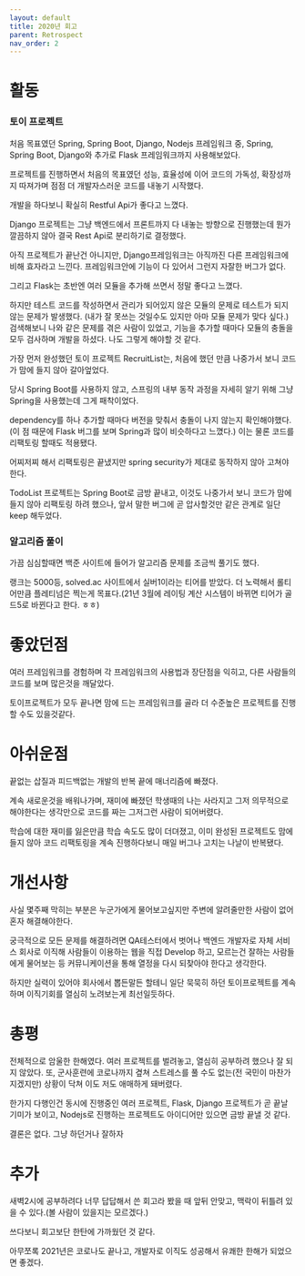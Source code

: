 ```yaml
---
layout: default
title: 2020년 회고
parent: Retrospect
nav_order: 2
---
```


# 활동

### 토이 프로젝트 

처음 목표였던 Spring, Spring Boot, Django, Nodejs 프레임워크 중, Spring, Spring Boot, Django와 추가로 Flask 프레임워크까지 사용해보았다.

프로젝트를 진행하면서 처음의 목표였던 성능, 효율성에 이어 코드의 가독성, 확장성까지 따져가며 점점 더 개발자스러운 코드를 내놓기 시작했다.

개발을 하다보니 확실히 Restful Api가 좋다고 느꼈다.

Django 프로젝트는 그냥 백엔드에서 프론트까지 다 내놓는 방향으로 진행했는데 뭔가 깔끔하지 않아 결국 Rest Api로 분리하기로 결정했다.

아직 프로젝트가 끝난건 아니지만, Django프레임워크는 아직까진 다른 프레임워크에 비해 효자라고 느낀다. 프레임워크안에 기능이 다 있어서 그런지 자잘한 버그가 없다.

그리고 Flask는 초반엔 여러 모듈을 추가해 쓰면서 정말 좋다고 느꼈다.

하지만 테스트 코드를 작성하면서 관리가 되어있지 않은 모듈의 문제로 테스트가 되지 않는 문제가 발생했다. (내가 잘 못쓰는 것일수도 있지만 아마 모듈 문제가 맞다 싶다.) 검색해보니 나와 같은 문제를 겪은 사람이 있었고, 기능을 추가할 때마다 모듈의 충돌을 모두 검사하며 개발을 하셨다. 나도 그렇게 해야할 것 같다.

가장 먼저 완성했던 토이 프로젝트 RecruitList는, 처음에 했던 만큼 나중가서 보니 코드가 맘에 들지 않아 갈아엎었다.

당시 Spring Boot를 사용하지 않고, 스프링의 내부 동작 과정을 자세히 알기 위해 그냥 Spring을 사용했는데 그게 패착이었다.

dependency를 하나 추가할 때마다 버전을 맞춰서 충돌이 나지 않는지 확인해야했다.(이 점 때문에 Flask 버그를 보며 Spring과 많이 비슷하다고 느꼈다.) 이는 물론 코드를 리팩토링 할때도 적용됐다.

어찌저찌 해서 리팩토링은 끝냈지만 spring security가 제대로 동작하지 않아 고쳐야 한다.

TodoList 프로젝트는 Spring Boot로 금방 끝내고, 이것도 나중가서 보니 코드가 맘에들지 않아 리팩토링 하려 했으나, 앞서 말한 버그에 곧 압사할것만 같은 관계로 일단 keep 해두었다.

### 알고리즘 풀이

가끔 심심할때면 백준 사이트에 들어가 알고리즘 문제를 조금씩 풀기도 했다.

랭크는 5000등, solved.ac 사이트에서 실버1이라는 티어를 받았다. 더 노력해서 롤티어만큼 플레티넘은 찍는게 목표다.(21년 3월에 레이팅 계산 시스템이 바뀌면 티어가 골드5로 바뀐다고 한다. ㅎㅎ)

# 좋았던점

여러 프레임워크를 경험하며 각 프레임워크의 사용법과 장단점을 익히고, 다른 사람들의 코드를 보며 많은것을 깨달았다.

토이프로젝트가 모두 끝나면 맘에 드는 프레임워크를 골라 더 수준높은 프로젝트를 진행 할 수도 있을것같다. 

# 아쉬운점

끝없는 삽질과 피드백없는 개발의 반복 끝에 매너리즘에 빠졌다.

계속 새로운것을 배워나가며, 재미에 빠졌던 학생때의 나는 사라지고 그저 의무적으로 해야한다는 생각만으로 코드를 짜는 그저그런 사람이 되어버렸다.

학습에 대한 재미를 잃은만큼 학습 속도도 많이 더뎌졌고, 이미 완성된 프로젝트도 맘에 들지 않아 코드 리팩토링을 계속 진행하다보니 매일 버그나 고치는 나날이 반복됐다.

# 개선사항

사실 몇주째 막히는 부분은 누군가에게 물어보고싶지만 주변에 알려줄만한 사람이 없어 혼자 해결해야한다.

궁극적으로 모든 문제를 해결하려면 QA테스터에서 벗어나 백엔드 개발자로 자체 서비스 회사로 이직해 사람들이 이용하는 웹을 직접 Develop 하고, 모르는건 잘하는 사람들에게 물어보는 등 커뮤니케이션을 통해 열정을 다시 되찾아야 한다고 생각한다.

하지만 실력이 있어야 회사에서 뽑든말든 할테니 일단 묵묵히 하던 토이프로젝트를 계속하며 이직기회를 열심히 노려보는게 최선일듯하다.

# 총평

전체적으로 암울한 한해였다. 여러 프로젝트를 벌려놓고, 열심히 공부하려 했으나 잘 되지 않았다. 또, 군사훈련에 코로나까지 곂쳐 스트레스를 풀 수도 없는(전 국민이 마찬가지겠지만) 상황이 닥쳐 이도 저도 애매하게 돼버렸다.

한가지 다행인건 동시에 진행중인 여러 프로젝트, Flask, Django 프로젝트가 곧 끝날 기미가 보이고, Nodejs로 진행하는 프로젝트도 아이디어만 있으면 금방 끝낼 것 같다.

결론은 없다. 그냥 하던거나 잘하자

# 추가

새벽2시에 공부하려다 너무 답답해서 쓴 회고라 봤을 때 앞뒤 안맞고, 맥락이 뒤틀려 있을 수 있다.(볼 사람이 있을지는 모르겠다.)

쓰다보니 회고보단 한탄에 가까웠던 것 같다.

아무쪼록 2021년은 코로나도 끝나고, 개발자로 이직도 성공해서 유쾌한 한해가 되었으면 좋겠다.
